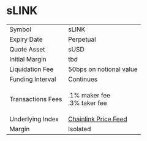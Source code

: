 # sLINK

|                   |                                                                                                            |
| ----------------- | ---------------------------------------------------------------------------------------------------------- |
| Symbol            | sLINK                                                                                                      |
| Expiry Date       | Perpetual                                                                                                  |
| Quote Asset       | sUSD                                                                                                       |
| Initial Margin    | tbd                                                                                                        |
| Liquidation Fee   | 50bps on notional value                                                                                    |
| Funding Interval  | Continues                                                                                                  |
| Transactions Fees | <p>.1% maker fee<br>.3% taker fee</p>                                                                      |
| Underlying Index  | [Chainlink Price Feed](https://optimistic.etherscan.io/address/0xCc232dcFAAE6354cE191Bd574108c1aD03f86450) |
| Margin            | Isolated                                                                                                   |


